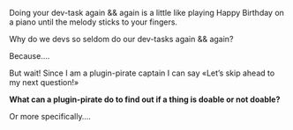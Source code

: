 Doing your dev-task again && again is a little like playing Happy Birthday on a piano until the melody sticks to your fingers.

Why do we devs so seldom do our dev-tasks again && again?

Because….

But wait! Since I am a plugin-pirate captain I can say «Let’s skip ahead to my next question!»

**What can a plugin-pirate do to find out if a thing is doable or not doable?**

Or more specifically….

